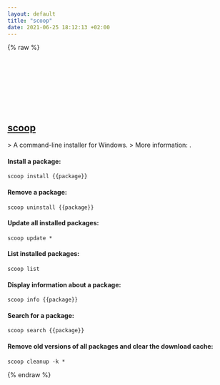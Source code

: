 ```yaml
---
layout: default
title: "scoop"
date: 2021-06-25 18:12:13 +02:00
---
```

{% raw %}
<h2 id="scoop">
  <a href="/en/windows/scoop.html">scoop</a> <a href="#scoop"><svg class="icon">
    <use href="/assets/images/unicode_sprite.svg#link" />
  </svg></a>
</h2>
> A command-line installer for Windows.
> More information: <https://scoop.sh>.

#### Install a package:
```shell
scoop install {{package}}
```
#### Remove a package:
```shell
scoop uninstall {{package}}
```
#### Update all installed packages:
```shell
scoop update *
```
#### List installed packages:
```shell
scoop list
```
#### Display information about a package:
```shell
scoop info {{package}}
```
#### Search for a package:
```shell
scoop search {{package}}
```
#### Remove old versions of all packages and clear the download cache:
```shell
scoop cleanup -k *
```
{% endraw %}